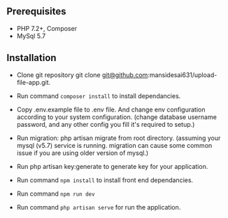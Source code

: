 ## Prerequisites
- PHP 7.2+, Composer
- MySql 5.7
## Installation
- Clone git repository git clone git@github.com:mansidesai631/upload-file-app.git.

- Run command `composer install` to install dependancies.

- Copy .env.example file to .env file. And change env configuration according to your system configuration. (change database username password, and any other config you fill it's required to setup.)

- Run migration: php artisan migrate from root directory. (assuming your mysql (v5.7) service is running. migration can cause some common issue if you are using older version of mysql.)

- Run php artisan key:generate to generate key for your application.
- Run command `npm install` to install front end dependancies.
- Run command `npm run dev`
- Run command `php artisan serve` for run the application.
